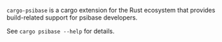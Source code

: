 `cargo-psibase` is a cargo extension for the Rust ecosystem that provides build-related support for psibase developers.

See `cargo psibase --help` for details.
